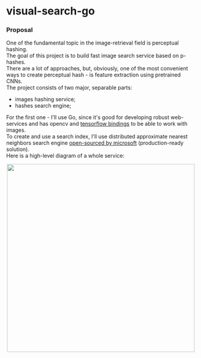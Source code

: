 # visual-search-go

### Proposal  

One of the fundamental topic in the image-retrieval field is perceptual hashing.  
The goal of this project is to build fast image search service based on p-hashes.  
There are a lot of approaches, but, obviously, one of the most convenient ways to create perceptual hash - is feature extraction using pretrained CNNs.  
The project consists of two major, separable parts:  
 - images hashing service;  
 - hashes search engine;  

For the first one - I'll use Go, since it's good for developing robust web-services and has opencv and [tensorflow bindings](https://syslog.ravelin.com/go-tensorflow-74d1101fab3f) to be able to work with images.  
To create and use a search index, I'll use distributed approximate nearest neighbors search engine [open-sourced by microsoft](https://github.com/microsoft/SPTAG) (production-ready solution).  
Here is a high-level diagram of a whole service:  
<p align="center"> <img src="https://github.com/gasparian/visual-search-go/blob/master/imgs/random - images-search.jpg" height=500 /> </p>  

